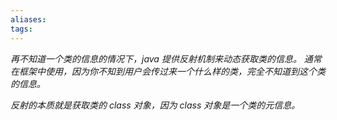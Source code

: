 ```yaml
---
aliases: 
tags: 
---
```

*再不知道一个类的信息的情况下，java 提供反射机制来动态获取类的信息。*
*通常在框架中使用，因为你不知到用户会传过来一个什么样的类，完全不知道到这个类的信息。*

*反射的本质就是获取类的 class 对象，因为 class 对象是一个类的元信息。*